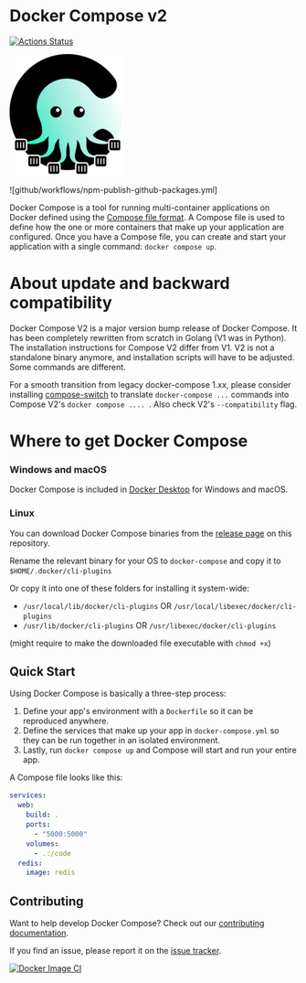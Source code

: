 # Docker Compose v2

[![Actions Status](https://github.com/docker/compose/workflows/Continuous%20integration/badge.svg)](https://github.com/docker/compose/actions)

![Docker Compose](logo.png?raw=true "Docker Compose Logo")

![github/workflows/npm-publish-github-packages.yml]

Docker Compose is a tool for running multi-container applications on Docker
defined using the [Compose file format](https://compose-spec.io).
A Compose file is used to define how the one or more containers that make up
your application are configured.
Once you have a Compose file, you can create and start your application with a
single command: `docker compose up`.

# About update and backward compatibility

Docker Compose V2 is a major version bump release of Docker Compose. It has been completely rewritten from scratch in Golang (V1 was in Python). The installation instructions for Compose V2 differ from V1. V2 is not a standalone binary anymore, and installation scripts will have to be adjusted. Some commands are different.

For a smooth transition from legacy docker-compose 1.xx, please consider installing [compose-switch](https://github.com/docker/compose-switch) to translate `docker-compose ...` commands into Compose V2's `docker compose .... `. Also check V2's `--compatibility` flag.

# Where to get Docker Compose

### Windows and macOS

Docker Compose is included in
[Docker Desktop](https://www.docker.com/products/docker-desktop)
for Windows and macOS.

### Linux

You can download Docker Compose binaries from the
[release page](https://github.com/docker/compose/releases) on this repository.

Rename the relevant binary for your OS to `docker-compose` and copy it to `$HOME/.docker/cli-plugins` 

Or copy it into one of these folders for installing it system-wide:

* `/usr/local/lib/docker/cli-plugins` OR `/usr/local/libexec/docker/cli-plugins`
* `/usr/lib/docker/cli-plugins` OR `/usr/libexec/docker/cli-plugins`

(might require to make the downloaded file executable with `chmod +x`)


Quick Start
-----------

Using Docker Compose is basically a three-step process:
1. Define your app's environment with a `Dockerfile` so it can be
   reproduced anywhere.
2. Define the services that make up your app in `docker-compose.yml` so
   they can be run together in an isolated environment.
3. Lastly, run `docker compose up` and Compose will start and run your entire
   app.

A Compose file looks like this:

```yaml
services:
  web:
    build: .
    ports:
      - "5000:5000"
    volumes:
      - .:/code
  redis:
    image: redis
```

Contributing
------------

Want to help develop Docker Compose? Check out our
[contributing documentation](CONTRIBUTING.md).

If you find an issue, please report it on the
[issue tracker](https://github.com/docker/compose/issues/new/choose).

[![Docker Image CI](https://github.com/fruityxsamsung/compose/actions/workflows/docker-image.yml/badge.svg?branch=Master&event=deployment)](https://github.com/fruityxsamsung/compose/actions/workflows/docker-image.yml)
